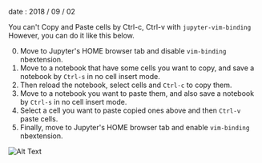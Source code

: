 
date : 2018 / 09 / 02

You can't Copy and Paste cells by Ctrl-c, Ctrl-v with `jupyter-vim-binding`
However, you can do it like this below.

0. Move to Jupyter's HOME browser tab and disable `vim-binding` nbextension.
0. Move to a notebook that have some cells you want to copy, and save a notebook by `Ctrl-s` in no cell insert mode.
0. Then reload the notebook, select cells and `Ctrl-c` to copy them.
0. Move to a notebook you want to paste them, and also save a notebook by `Ctrl-s` in no cell insert mode.
0. Select a cell you want to paste copied ones above and then `Ctrl-v` paste cells.
0. Finally, move to Jupyter's HOME browser tab and enable `vim-binding` nbextension. 

![Alt Text](./jupyter-vim-binding_copy-paste_ctrl-c_ctrl-v.gif)

